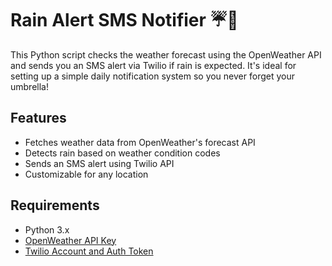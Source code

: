 # Rain Alert SMS Notifier ☔📱

This Python script checks the weather forecast using the OpenWeather API and sends you an SMS alert via Twilio if rain is expected. It's ideal for setting up a simple daily notification system so you never forget your umbrella!

## Features

- Fetches weather data from OpenWeather's forecast API
- Detects rain based on weather condition codes
- Sends an SMS alert using Twilio API
- Customizable for any location

## Requirements

- Python 3.x
- [OpenWeather API Key](https://openweathermap.org/api)
- [Twilio Account and Auth Token](https://www.twilio.com/)
